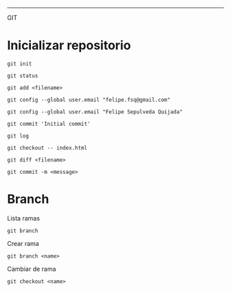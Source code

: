 ---

GIT

# Inicializar repositorio

```
git init
```

```
git status
```

```
git add <filename>
```

```
git config --global user.email "felipe.fsq@gmail.com"
```

```
git config --global user.email "Felipe Sepulveda Quijada"
```

```
git commit 'Initial commit'
```

```
git log
```

```
git checkout -- index.html
```

```
git diff <filename>
```

```
git commit -m <message>
```

# Branch

Lista ramas

```
git branch
```

Crear rama

```
git branch <name>
```

Cambiar de rama

```
git checkout <name>
```
